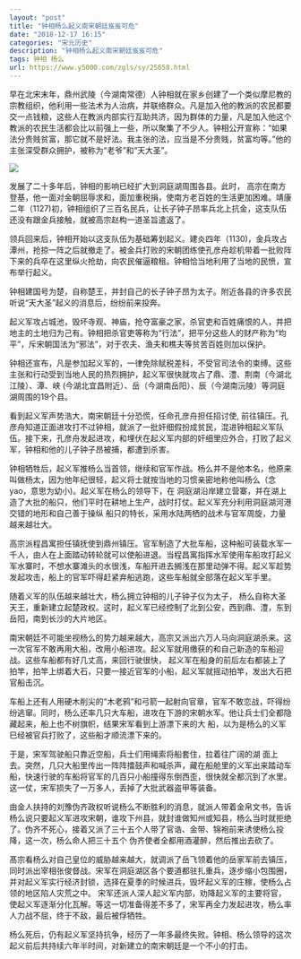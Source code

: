 ```yaml
---
layout: "post"
title: "钟相杨么起义南宋朝廷岌岌可危"
date: "2018-12-17 16:15"
categories: "宋元历史"
description: "钟相杨么起义南宋朝廷岌岌可危"
tags: 钟相 杨么
url: https://www.y5000.com/zgls/sy/25658.html
---
```






早在北宋末年，鼎州武陵（今湖南常德）人钟相就在家乡创建了一个类似摩尼教的宗教组织，他利用一些法术为人治病，并联络群众。凡是加入他的教派的农民都要交一点钱粮，这些人在教派内部实行互助共济，因为群体的力量，凡是加入他这个教派的农民生活都会比以前强上一些，所以聚集了不少人。钟相公开宣称：“如果法分贵贱贫富，那它就不是好法。我主张的法，应当是不分贵贱，贫富均等。”他的主张深受群众拥护，被称为“老爷”和“天大圣”。

![](https://img.y5000.com/uploads/allimg/170920/8-1F92015200K22.jpg)

发展了二十多年后，钟相的影响已经扩大到洞庭湖周围各县。此时，
高宗在南方登基，他一面对金朝屈辱求和，面加重税捐，使南方老百姓的生活更加困难。靖康二年（1127)初，钟相组织了三百名民兵，让长子钟子昂率兵北上抗金，这支队伍还没有跟金兵接触，就被高宗赵构一道圣旨遣返了。

领兵回来后，钟相开始以这支队伍为基础筹划起义。建炎四年（1130)，金兵攻占潭州，抢掠一阵之后就撤走了。被金兵打败的宋朝团练使孔彦舟趁机带着一批败阵下来的兵卒在这里纵火抢劫，向农民催逼粮租。钟相恰当地利用了当地的民愤，宣布举行起义。

钟相建国号为楚，自称楚王，并封自己的长子钟子昂为太子。附近各县的许多农民听说“天大圣”起义的消息后，纷纷前来投奔。

起义军攻占城池，毁坏寺观、神庙，抢夺富豪之家，杀官吏和百姓痛恨的人，并把地主的土地归为己有。钟相把杀官吏等称为“行法”，把平分这些人的财产称为“均平”，斥宋朝国法为“邪法”，对于农夫、渔夫和樵夫等贫苦百姓则加以保护。

钟相还宣布，凡是参加起义军的，一律免除赋税差科，不受官司法令的束缚。这些主张和行动受到当地人民的热烈拥护，起义军很快就攻占了鼎、澧、荆南（今湖北江陵）、潭、峡
(今湖北宜昌附近）、岳（今湖南岳阳）、辰（今湖南沅陵）等洞庭湖周围的19个县。

看到起义军声势浩大，南宋朝廷十分恐慌，任命孔彦舟担任招讨使,
前往镇压。孔彦舟知道正面进攻打不过钟相，就派了一批奸细假扮成贫民，混进钟相起义军队伍。接下来，孔彦舟发起进攻，和埋伏在起义军内部的奸细里应外合，打败了起义军，钟相和他的儿子钟子昂被捕，都遭到杀害。

钟相牺牲后，起义军推杨么当首领，继续和官军作战。杨么并不是他本名，他原来叫做杨太，因为他年纪很轻，起义将士就按当地的习惯亲密地称他叫杨么（念yao，意思为幼小)。起义军在杨么的领导下，在
洞庭湖沿岸建立营寨，并在湖上造了大批的船只，他们平时在耕地上生产，战时打仗。起义军充分利用洞庭湖河港交错的地形和自己善于操纵
船只的特长，采用水陆两栖的战术与官军周旋，力量越来越壮大。

高宗派程昌寓担任镇抚使到鼎州镇压。官军制造了大批车船，这种船可装载水军一千人，由人在上面踏动转轮就可以使船进退。当程昌寓指挥水军使用车船攻打起义军水寨时，不想水寨滩头的水很浅，车船开进去搁浅在那里动弹不得。起义军趁势发起攻击，船上的官军吓得赶紧弃船逃跑，这些车船就全部落在起义军手里。

随着义军的队伍越来越壮大，杨么拥立钟相的儿子钟子仪为太子，
杨么自称大圣天王，重新建立起楚政权。这时，起义军已经控制了北到公安，西到鼎、澧，东到岳阳，南到长沙的大片地区。

南宋朝廷不可能坐视杨么的势力越来越大，高宗又派出六万人马向洞庭湖杀来。这一次官军不敢再用大船，改用小船进攻。起义军就用缴获的和自己新造的车船迎战。这些车船都有好几丈高，来回行驶很快，
起义军在船身的前后左右都装上了拍竿，拍竿上绑着大石，只要一接近官军的小船，起义军就摇动拍竿，发出大石把官船击沉。

车船上还有人用硬木削尖的“木老鸦”和弓箭一起射向官章，官军不敢恋战，吓得纷纷逃窜。同时，杨么还率几只大车船，进攻在下游的宋朝水军。他让兵士们全都隐藏起来，船上也不树旗帜，结果宋军看到上游漂下来的大
船，以为是杨么的义军巳经被官兵打败了，这些船才顺流漂下来的。

于是，宋军驾驶船只靠近空船，兵士们用绳索将船套住，拉着往广阔的湖
面上去。突然，几只大船里传出一阵阵擂鼓声和喊杀声，藏在船舱里的义军出来踏动车船，快速行驶的车船将官军的几百只小船撞得东倒西歪，很快就全都沉到了水里。这一仗，宋军损失了一万多人，丢掉了大批武器盗甲等装备。

由金人扶持的刘豫伪齐政权听说杨么不断胜利的消息，就派人带着金帛文书，告诉杨么说只要起义军进攻宋朝，谁攻下州县，就封谁做知州或知县，杨么当时就拒绝了。伪齐不死心，接着又派了三十五个人带了官诰、金带、锦袍前来诱使杨么投降，这一次，杨么命人把三十五个
伪齐使者全都用酒灌醉，然后推出去砍了。

髙宗看杨么对自己皇位的威胁越来越大，就调派了岳飞领着他的岳家军前去镇压，同时派出宰相张俊督战。宋军在洞庭湖区各个要道都驻扎重兵，逐步缩小包围圈，并对起义军实行经济封锁，选择在夏季的时候进兵，毁坏起义军的庄稼，使杨么占领的地区陷人灾荒之中。
宋军还派人深人起义军内部，劝降起义军的主要将官，使起义军逐渐分化瓦解。等这一切准备得差不多了，宋军再全力发起进攻，杨么率
人力战不屈，终于不敌，最后被俘牺牲。

杨么死后，仍有起义军坚持抗争，经历了一年多最终失败。钟相、杨么领导的这次起义前后共持续六年半时间，对新建立的南宋朝廷是一个不小的打击。
